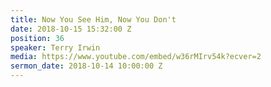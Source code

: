 ```yaml
---
title: Now You See Him, Now You Don't
date: 2018-10-15 15:32:00 Z
position: 36
speaker: Terry Irwin
media: https://www.youtube.com/embed/w36rMIrv54k?ecver=2
sermon_date: 2018-10-14 10:00:00 Z
---
```


